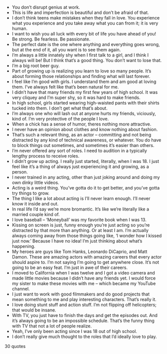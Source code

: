  - You don’t disrupt genius at work.
 - This is life and imperfection is beautiful and don’t be afraid of that.
 - I don’t think teens make mistakes when they fall in love. You experience what you experience and you take away what you can from it; it is very human.
 - I want to wish you all luck with every bit of life you have ahead of you! Be strong. Be fearless. Be passionate.
 - The perfect date is the one where anything and everything goes wrong, but at the end of it, all you want is to see them again.
 - I’m always a little innately shy when I first talk to a girl, and I think I always will be! But I think that’s a good thing. You don’t want to lose that.
 - I’m a big root beer guy.
 - Part of growing up is realizing you learn to love so many people. It’s about forming those relationships and finding what will last forever.
 - I feel like I’m good with girls. I understand them and am good at loving them. I’ve always felt like that’s been natural for me.
 - I didn’t have that many friends my first few years of high school. It was very cliquey and I’m super shy, so it was hard to make friends.
 - In high school, girls started wearing high-waisted pants with their shirts tucked into them. I don’t get what that’s about.
 - I’m always one who will lash out at anyone hurts my friends, viciously, kind of. I’m very protective of the people I love.
 - When a chick has a sense of humor, theres nothing more attractive.
 - I never have an opinion about clothes and know nothing about fashion.
 - That’s such a relevant thing, as an actor – committing and not being distracted by any kind of technical awareness, or whatever. You do have to block things out sometimes, and sometimes it’s easier than others.
 - I’m never offered any sort of roles. I need to audition in a typically lengthy process to receive roles.
 - I didn’t grow up acting. I really just started, literally, when I was 18. I just feel like it’s a thing of always just experiencing it and growing, as a person.
 - I never trained in any acting, other than just joking around and doing my own dinky little videos.
 - Acting is a weird thing. You’ve gotta do it to get better, and you’ve gotta try things to grow.
 - The thing I like a lot about acting is I’ll never learn enough. I’ll never know it inside and out.
 - In real life I’d say we’re more bromantic. It’s like we’re literally like a married couple kind of.
 - I love baseball – ‘Moneyball’ was my favorite book when I was 13.
 - Kissing on screen is just, funny enough you’re just acting so you’re distracted by that more than anything. Or at least I am. I’m actually always coming away from those things going like, ‘I wonder how I kissed just now.’ Because I have no idea! I’m just thinking about what’s happening.
 - My heroes are guys like Tom Hanks, Leonardo DiCaprio, and Matt Damon. These are amazing actors with amazing careers that every actor should aspire to. I’m not saying I’m going to get anywhere close. It’s not going to be an easy feat. I’m just in awe of their careers.
 - I moved to California when I was twelve and I got a video camera and made little movies because I didn’t have any friends yet. I would force my sister to make these movies with me – which became my YouTube channel.
 - I just want to work with good filmmakers and do good projects that mean something to me and play interesting characters. That’s really it.
 - I love doing stunt stuff and action stuff. I’m not flipping off helicopters; that would be insane.
 - With TV, you just have to finish the days and get the episodes out. And it’s always going to be an impossible schedule. That’s the funny thing with TV that not a lot of people realize.
 - Yeah, I’ve only been acting since I was 18 out of high school.
 - I don’t really give much thought to the roles that I’d ideally love to play.

30 quotes